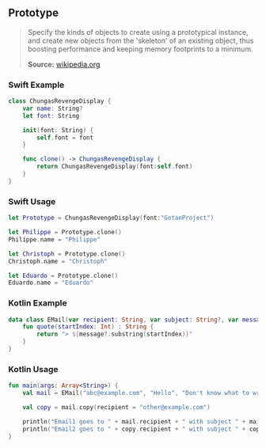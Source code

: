 ## Prototype

> Specify the kinds of objects to create using a prototypical instance, and create new objects from the 'skeleton' of an existing object, thus boosting performance and keeping memory footprints to a minimum.
>
>**Source:** [wikipedia.org](https://en.wikipedia.org/wiki/Prototype_pattern)

### Swift Example

```swift
class ChungasRevengeDisplay {
    var name: String?
    let font: String

    init(font: String) {
        self.font = font
    }

    func clone() -> ChungasRevengeDisplay {
        return ChungasRevengeDisplay(font:self.font)
    }
}

````

### Swift Usage

```swift
let Prototype = ChungasRevengeDisplay(font:"GotanProject")

let Philippe = Prototype.clone()
Philippe.name = "Philippe"

let Christoph = Prototype.clone()
Christoph.name = "Christoph"

let Eduardo = Prototype.clone()
Eduardo.name = "Eduardo"


````

### Kotlin Example

```kotlin
data class EMail(var recipient: String, var subject: String?, var message: String?) {
    fun quote(startIndex: Int) : String {
        return "> ${message?.substring(startIndex)}"
    }
}

````

### Kotlin Usage

```kotlin
fun main(args: Array<String>) {
    val mail = EMail("abc@example.com", "Hello", "Don't know what to write.")

    val copy = mail.copy(recipient = "other@example.com")

    println("Email1 goes to " + mail.recipient + " with subject " + mail.subject)
    println("Email2 goes to " + copy.recipient + " with subject " + copy.subject)
}

````
